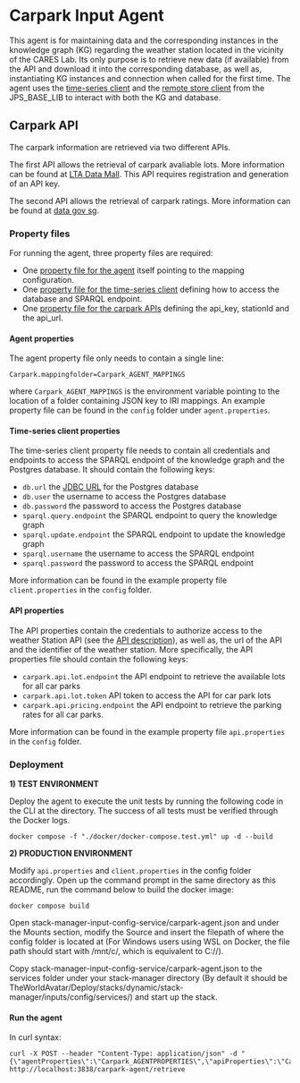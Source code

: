 # Carpark Input Agent

This agent is for maintaining data and the corresponding instances in the knowledge graph (KG) regarding the weather station located in the vicinity of the CARES Lab. Its only purpose is to retrieve new data (if available) from the API and download it into 
the corresponding database, as well as, instantiating KG instances and connection when called for the first time. The 
agent uses the [time-series client](https://github.com/cambridge-cares/TheWorldAvatar/tree/develop/JPS_BASE_LIB/src/main/java/uk/ac/cam/cares/jps/base/timeseries) and the [remote store client](https://github.com/cambridge-cares/TheWorldAvatar/blob/main/JPS_BASE_LIB/src/main/java/uk/ac/cam/cares/jps/base/query/RemoteStoreClient.java)
from the JPS_BASE_LIB to interact with both the KG and database.

## Carpark API
The carpark information are retrieved via two different APIs.

The first API allows the retrieval of carpark avaliable lots. More information can be found at [LTA Data Mall](https://datamall.lta.gov.sg/content/datamall/en/dynamic-data.html). This API requires registration and generation of an API key.

The second API allows the retrieval of carpark ratings. More information can be found at [data gov sg](https://beta.data.gov.sg/collections/325/view).

### Property files
For running the agent, three property files are required:
- One [property file for the agent](#agent-properties) itself pointing to the mapping configuration.
- One [property file for the time-series client](#time-series-client-properties) defining how to access the database and SPARQL endpoint.
- One [property file for the carpark APIs](#api-properties) defining the api_key, stationId and the api_url.

#### Agent properties
The agent property file only needs to contain a single line:
```
Carpark.mappingfolder=Carpark_AGENT_MAPPINGS
```
where `Carpark_AGENT_MAPPINGS` is the environment variable pointing to the location of a folder containing JSON key to IRI mappings. An example property file can be found in the `config` folder under 
`agent.properties`. 

#### Time-series client properties
The time-series client property file needs to contain all credentials and endpoints to access the SPARQL endpoint of the knowledge graph and the Postgres database. It should contain the following keys:
- `db.url` the [JDBC URL](https://www.postgresql.org/docs/7.4/jdbc-use.html) for the Postgres database
- `db.user` the username to access the Postgres database
- `db.password` the password to access the Postgres database
- `sparql.query.endpoint` the SPARQL endpoint to query the knowledge graph
- `sparql.update.endpoint` the SPARQL endpoint to update the knowledge graph
- `sparql.username` the username to access the SPARQL endpoint
- `sparql.password` the password to access the SPARQL endpoint

More information can be found in the example property file `client.properties` in the `config` folder.

#### API properties
The API properties contain the credentials to authorize access to the weather Station API (see the [API description](#Weather-Station-API)),
as well as, the url of the API and the identifier of the weather station. More specifically, the API properties file should contain the following keys:
- `carpark.api.lot.endpoint` the API endpoint to retrieve the available lots for all car parks
- `carpark.api.lot.token` API token to access the API for car park lots
- `carpark.api.pricing.endpoint` the API endpoint to retrieve the parking rates for all car parks.

More information can be found in the example property file `api.properties` in the `config` folder.

### Deployment

**1) TEST ENVIRONMENT**

Deploy the agent to execute the unit tests by running the following code in the CLI at the <root> directory.
The success of all tests must be verified through the Docker logs.
```
docker compose -f "./docker/docker-compose.test.yml" up -d --build
```

**2) PRODUCTION ENVIRONMENT**

Modify `api.properties` and `client.properties` in the config folder accordingly. Open up the command prompt in the same directory as this README, run the command below to build the docker image:
```
docker compose build
```
Open stack-manager-input-config-service/carpark-agent.json and under the Mounts section, modify the Source and insert the filepath of where the config folder is located at (For Windows users using WSL on Docker, the file path should start with /mnt/c/, which is equivalent to C://).

Copy stack-manager-input-config-service/carpark-agent.json to the services folder under your stack-manager directory (By default it should be TheWorldAvatar/Deploy/stacks/dynamic/stack-manager/inputs/config/services/) and start up the stack.

#### Run the agent
In curl syntax:
```
curl -X POST --header "Content-Type: application/json" -d "{\"agentProperties\":\"Carpark_AGENTPROPERTIES\",\"apiProperties\":\"Carpark_APIPROPERTIES\",\"clientProperties\":\"Carpark_CLIENTPROPERTIES\"}" http://localhost:3838/carpark-agent/retrieve
```